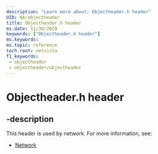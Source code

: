 ```yaml
---
description: "Learn more about: Objectheader.h header"
UID: NA:objectheader
title: Objectheader.h header
ms.date: 11/30/2020
keywords: ["Objectheader.h header"]
ms.keywords: 
ms.topic: reference
tech.root: netvista
f1_keywords:
 - objectheader
 - objectheader/objectheader
---
```


# Objectheader.h header


## -description

This header is used by network. For more information, see:

- [Network](../_netvista/index.md)

